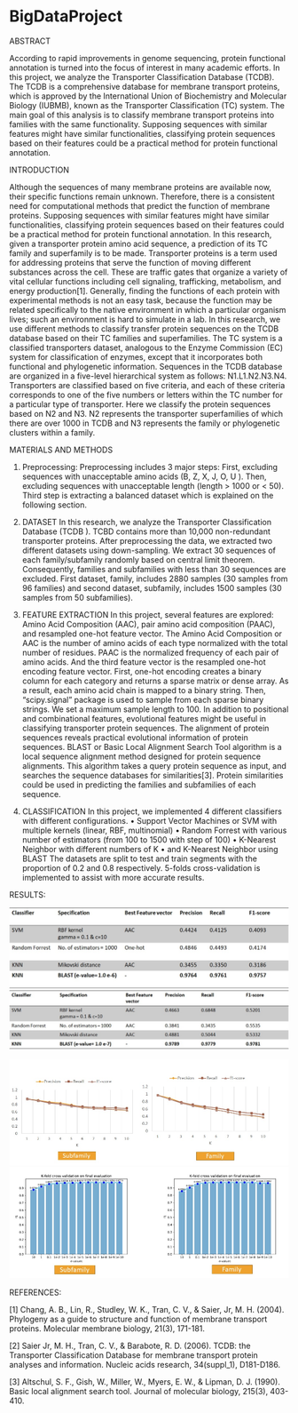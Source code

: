# BigDataProject
ABSTRACT

According to rapid improvements in genome sequencing, protein functional annotation is turned into the focus of interest in many academic efforts. In this project, we analyze the Transporter Classification Database (TCDB). The TCDB is a comprehensive database for membrane transport proteins, which is approved by the International Union of Biochemistry and Molecular Biology (IUBMB), known as the Transporter Classification (TC) system. The main goal of this analysis is to classify membrane transport proteins into families with the same functionality. Supposing sequences with similar features might have similar functionalities, classifying protein sequences based on their features could be a practical method for protein functional annotation.


INTRODUCTION


Although the sequences of many membrane proteins are available now, their specific functions remain unknown. Therefore, there is a consistent need for computational methods that predict the function of membrane proteins. Supposing sequences with similar features might have similar functionalities, classifying protein sequences based on their features could be a practical method for protein functional annotation. In this research, given a transporter protein amino acid sequence, a prediction of its TC family and superfamily is to be made.
Transporter proteins is a term used for addressing proteins that serve the function of moving different substances across the cell. These are traffic gates that organize a variety of vital cellular functions including cell signaling, trafficking, metabolism, and energy production[1]. Generally, finding the functions of each protein with experimental methods is not an easy task, because the function may be related specifically to the native environment in which a particular organism lives; such an environment is hard to simulate in a lab.  In this research, we use different methods to classify transfer protein sequences on the TCDB database based on their TC families and superfamilies. 
The TC system is a classified transporters dataset, analogous to the Enzyme Commission (EC) system for classification of enzymes, except that it incorporates both functional and phylogenetic information. Sequences in the TCDB database are organized in a five-level hierarchical system as follows: N1.L1.N2.N3.N4. Transporters are classified based on five criteria, and each of these criteria corresponds to one of the five numbers or letters within the TC number for a particular type of transporter. Here we classify the protein sequences based on N2 and N3. N2 represents the transporter superfamilies of which there are over 1000 in TCDB and N3 represents the family or phylogenetic clusters within a family.


MATERIALS AND METHODS
1.	Preprocessing:
Preprocessing includes 3 major steps: First, excluding sequences with unacceptable amino acids (B, Z, X, J, O, U ). Then, excluding sequences with unacceptable length (length > 1000 or < 50). Third step is extracting a balanced dataset which is explained on the following section. 



2.	DATASET
In this research, we analyze the Transporter Classification Database (TCDB ). TCBD contains more than 10,000 non-redundant transporter proteins. After preprocessing the data, we extracted two different datasets using down-sampling. We extract 30 sequences of each family/subfamily randomly based on central limit theorem. Consequently, families and subfamilies with less than 30 sequences are excluded. First dataset, family, includes 2880 samples (30 samples from 96 families) and second dataset, subfamily, includes 1500 samples (30 samples from 50 subfamilies).

3.	 FEATURE EXTRACTION
In this project, several features are explored: Amino Acid Composition (AAC), pair amino acid composition (PAAC), and resampled one-hot feature vector. The Amino Acid Composition or AAC is the number of amino acids of each type normalized with the total number of residues. PAAC is the normalized frequency of each pair of amino acids. And the third feature vector is the resampled one-hot encoding feature vector. First, one-hot encoding creates a binary column for each category and returns a sparse matrix or dense array. As a result, each amino acid chain is mapped to a binary string. Then, “scipy.signal” package is used to sample from each sparse binary strings. We set a maximum sample length to 100.
In addition to positional and combinational features, evolutional features might be useful in classifying transporter protein sequences. The alignment of protein sequences reveals practical evolutional information of protein sequences. BLAST or Basic Local Alignment Search Tool algorithm is a local sequence alignment method designed for protein sequence alignments. This algorithm takes a query protein sequence as input, and searches the sequence databases for similarities[3]. Protein similarities could be used in predicting the families and subfamilies of each sequence.   

4.	 CLASSIFICATION
In this project, we implemented 4 different classifiers with different configurations. 
   •	Support Vector Machines or SVM with multiple kernels (linear, RBF, multinomial)
   •	Random Forrest with various number of estimators (from 100 to 1500 with step of 100)
   •	K-Nearest Neighbor with different numbers of K
   •	and K-Nearest Neighbor using BLAST
 The datasets are split to test and train segments with the proportion of 0.2 and 0.8 respectively. 5-folds cross-validation is implemented to assist with more accurate results. 

RESULTS:

![](images/family-results.jpg)
![](images/subfamily-results.jpg)

![](images/k.jpg)
![](images/e-value.jpg)



REFERENCES:


[1] Chang, A. B., Lin, R., Studley, W. K., Tran, C. V., & Saier, Jr, M. H. (2004). Phylogeny as a guide to structure and function of membrane transport proteins. Molecular membrane biology, 21(3), 171-181.

[2] Saier Jr, M. H., Tran, C. V., & Barabote, R. D. (2006). TCDB: the Transporter Classification Database for membrane transport protein analyses and information. Nucleic acids research, 34(suppl_1), D181-D186.

[3] Altschul, S. F., Gish, W., Miller, W., Myers, E. W., & Lipman, D. J. (1990). Basic local alignment search tool. Journal of molecular biology, 215(3), 403-410.



